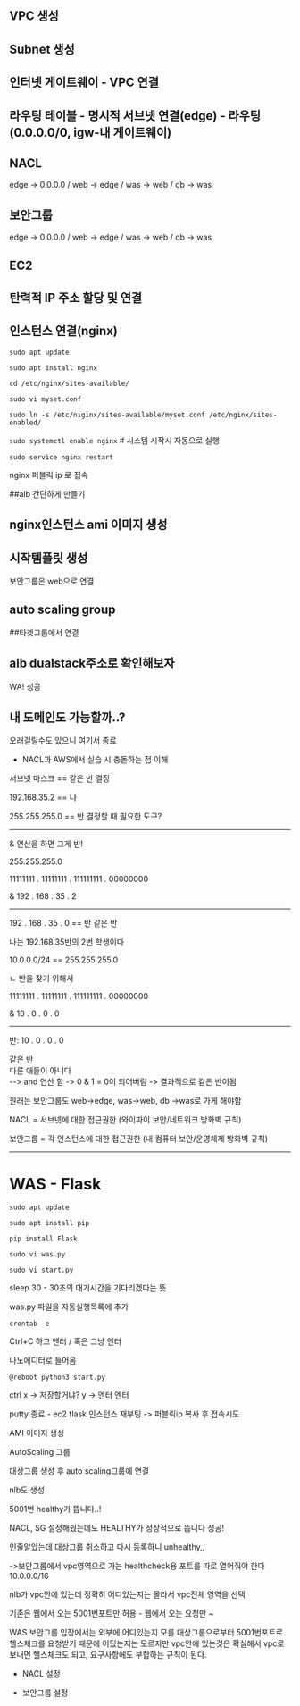 ## VPC 생성


## Subnet 생성


## 인터넷 게이트웨이 - VPC 연결


## 라우팅 테이블 - 명시적 서브넷 연결(edge) - 라우팅(0.0.0.0/0, igw-내 게이트웨이)


## NACL


edge -> 0.0.0.0 / web -> edge / was -> web / db -> was  

## 보안그룹


edge -> 0.0.0.0 / web -> edge / was -> web / db -> was 

## EC2  


## 탄력적 IP 주소 할당 및 연결


## 인스턴스 연결(nginx)

`sudo apt update`

`sudo apt install nginx`

`cd /etc/nginx/sites-available/`

`sudo vi myset.conf`


`sudo ln -s /etc/niginx/sites-available/myset.conf /etc/nginx/sites-enabled/`

`sudo systemctl enable nginx` # 시스템 시작시 자동으로 실행

`sudo service nginx restart`

nginx 퍼블릭 ip 로 접속


##alb 간단하게 만들기


## nginx인스턴스 ami 이미지 생성


## 시작템플릿 생성


보안그룹은 web으로 연결

## auto scaling group


##타겟그룹에서 연결


## alb dualstack주소로 확인해보자

WA! 성공

## 내 도메인도 가능할까..?

오래걸릴수도 있으니 여기서 종료  


- NACL과 AWS에서 실습 시 충돌하는 점 이해


서브넷 마스크 == 같은 반 결정

192.168.35.2 == 나

255.255.255.0 == 반 결정할 때 필요한 도구?

------------------------------------------------

& 연산을 하면 그게 반!


255.255.255.0

11111111 . 11111111 . 111111111 . 00000000

&   192         . 168        .  35           .  2

_______________________________________________________

192          . 168       .  35           .  0    == 반 같은 반

 

나는 192.168.35반의 2번 학생이다

 

10.0.0.0/24 == 255.255.255.0

  ㄴ 반을 찾기 위해서

11111111 . 11111111 . 111111111 . 00000000

&   10          . 0            .  0             .  0

_______________________________________________________

반:     10          . 0           .  0              .  0  

같은 반  
다른 애들이 아니다  
--> and 연산 함 -> 0 & 1 = 0이 되어버림 -> 결과적으로 같은 반이됨

 
원래는 보안그룹도 web->edge, was->web, db ->was로 가게 해야함

NACL = 서브넷에 대한 접근권한 (와이파이 보안/네트워크 방화벽 규칙)

보안그룹 = 각 인스턴스에 대한 접근권한 (내 컴퓨터 보안/운영체제 방화벽 규칙)

-----------------------------------------------------------------------------------------------

# WAS - Flask

`sudo apt update`  

`sudo apt install pip`

`pip install Flask`  

`sudo vi was.py`


`sudo vi start.py`

sleep 30 - 30초의 대기시간을 기다리겠다는 뜻

was.py 파일을 자동실행목록에 추가


`crontab -e`

Ctrl+C 하고 엔터 / 혹은 그냥 엔터

나노에디터로 들어옴

`@reboot python3 start.py`

ctrl x -> 저장할거냐? y -> 엔터 엔터

putty 종료 - ec2 flask 인스턴스 재부팅 -> 퍼블릭ip 복사 후 접속시도


AMI 이미지 생성


AutoScaling 그룹


대상그룹 생성 후 auto scaling그룹에 연결

nlb도 생성


5001번 healthy가 뜹니다..!

NACL, SG 설정해줬는데도 HEALTHY가 정상적으로 뜹니다 성공!

인줄알았는데 대상그룹 취소하고 다시 등록하니 unhealthy,,

->보안그룹에서 vpc영역으로 가는 healthcheck용 포트를 따로 열어줘야 한다 10.0.0.0/16

nlb가 vpc안에 있는데 정확히 어디있는지는 몰라서 vpc전체 영역을 선택

기존은 웹에서 오는 5001번포트만 허용 - 웹에서 오는 요청만 ~

WAS 보안그룹 입장에서는 외부에 어디있는지 모를 대상그룹으로부터 5001번포트로 헬스체크를 요청받기 때문에 어딨는지는 모르지만 vpc안에 있는것은 확실해서 vpc로 보내면 헬스체크도 되고, 요구사항에도 부합하는 규칙이 된다.

- NACL 설정

- 보안그룹 설정
